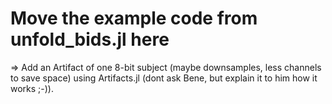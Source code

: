 # Move the example code from unfold_bids.jl here
=> Add an Artifact of one 8-bit subject (maybe downsamples, less channels to save space) using Artifacts.jl (dont ask Bene, but explain it to him how it works ;-)).

